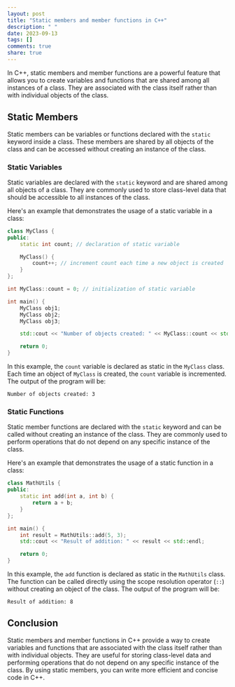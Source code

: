 ```yaml
---
layout: post
title: "Static members and member functions in C++"
description: " "
date: 2023-09-13
tags: []
comments: true
share: true
---
```


In C++, static members and member functions are a powerful feature that allows you to create variables and functions that are shared among all instances of a class. They are associated with the class itself rather than with individual objects of the class.

## Static Members

Static members can be variables or functions declared with the `static` keyword inside a class. These members are shared by all objects of the class and can be accessed without creating an instance of the class.

### Static Variables

Static variables are declared with the `static` keyword and are shared among all objects of a class. They are commonly used to store class-level data that should be accessible to all instances of the class.

Here's an example that demonstrates the usage of a static variable in a class:

```cpp
class MyClass {
public:
    static int count; // declaration of static variable

    MyClass() {
        count++; // increment count each time a new object is created
    }
};

int MyClass::count = 0; // initialization of static variable

int main() {
    MyClass obj1;
    MyClass obj2;
    MyClass obj3;

    std::cout << "Number of objects created: " << MyClass::count << std::endl;

    return 0;
}
```

In this example, the `count` variable is declared as static in the `MyClass` class. Each time an object of `MyClass` is created, the `count` variable is incremented. The output of the program will be:

```
Number of objects created: 3
```

### Static Functions

Static member functions are declared with the `static` keyword and can be called without creating an instance of the class. They are commonly used to perform operations that do not depend on any specific instance of the class.

Here's an example that demonstrates the usage of a static function in a class:

```cpp
class MathUtils {
public:
    static int add(int a, int b) {
        return a + b;
    }
};

int main() {
    int result = MathUtils::add(5, 3);
    std::cout << "Result of addition: " << result << std::endl;

    return 0;
}
```

In this example, the `add` function is declared as static in the `MathUtils` class. The function can be called directly using the scope resolution operator (`::`) without creating an object of the class. The output of the program will be:

```
Result of addition: 8
```

## Conclusion

Static members and member functions in C++ provide a way to create variables and functions that are associated with the class itself rather than with individual objects. They are useful for storing class-level data and performing operations that do not depend on any specific instance of the class. By using static members, you can write more efficient and concise code in C++.
